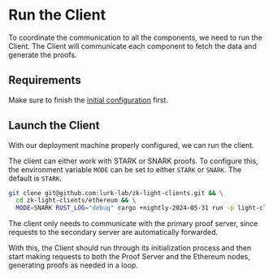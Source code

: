 # Run the Client

To coordinate the communication to all the components, we need to run the Client. The Client will communicate each
component to fetch the data and generate the proofs.

## Requirements

Make sure to finish the [initial configuration](./configuration.md) first.

## Launch the Client

With our deployment machine properly configured, we can run the client.

The client can either work with STARK or SNARK proofs. To configure this, the 
environment variable `MODE` can be set to either `STARK` or `SNARK`. The default is `STARK`.

```bash
git clone git@github.com:lurk-lab/zk-light-clients.git && \
  cd zk-light-clients/ethereum && \
  MODE=SNARK RUST_LOG="debug" cargo +nightly-2024-05-31 run -p light-client --release --bin client -- -c <CHECKPOINT_PROVIDER_ADDRESS> -b <BEACON_NODE_ADDRESS> -p <PROOF_SERVER_ADDRESS> -r <RPC_PROVIDER_ADDRESS>
```

The client only needs to communicate with the primary proof server, since requests to the secondary server are automatically forwarded.

With this, the Client should run through its initialization process and then start making requests to both the Proof Server and
the Ethereum nodes, generating proofs as needed in a loop.
